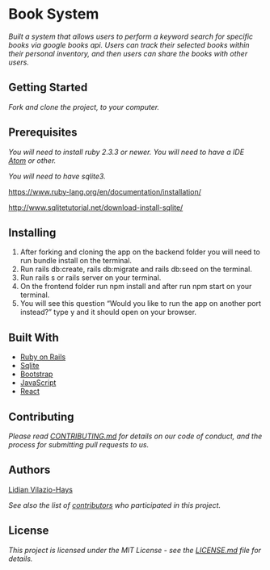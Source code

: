 # Book System
  *Built a system that allows users to perform a keyword search for specific books via google books api. Users can track their selected books within their personal inventory, and then users can share the books with other users.*
## Getting Started
  *Fork and clone the project, to your computer.*
## Prerequisites
  *You will need to install ruby 2.3.3 or newer. You will need to have a IDE [Atom](https://atom.io/) or other.*

  *You will need to have sqlite3.*

  https://www.ruby-lang.org/en/documentation/installation/

  http://www.sqlitetutorial.net/download-install-sqlite/
## Installing

1. After forking and cloning the app on the backend folder you will need to run bundle install on the terminal.
2. Run rails db:create, rails db:migrate and rails db:seed on the terminal.
3. Run rails s or rails server on your terminal.
4. On the frontend folder run npm install and after run npm start on your terminal.
5. You will see this question “Would you like to run the app on another port instead?” type y and it should open on your browser.


## Built With
* [Ruby on Rails](https://rubyonrails.org/)
* [Sqlite](https://www.essentialsql.com/sqlite3-review-great-for-beginners-and-those-learning-sql/)
* [Bootstrap](https://getbootstrap.com/)
* [JavaScript](https://www.javascript.com/)
* [React](https://reactjs.org/)

## Contributing
  *Please read [CONTRIBUTING.md](https://gist.github.com/PurpleBooth/b24679402957c63ec426) for details on our code of conduct, and the process for submitting pull requests to us.*
## Authors
[Lidian Vilazio-Hays](https://www.linkedin.com/in/lidian-vil%C3%A1zio-hays/ )

  *See also the list of [contributors](https://github.com/lidianvilazio/Book-System/graphs/contributors) who participated in this project.*
## License
  *This project is licensed under the MIT License - see the [LICENSE.md](https://opensource.org/licenses/MIT) file for details.*
